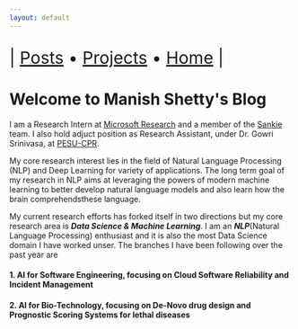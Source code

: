 ```yaml
---
layout: default
---
```


<p align="left" style="font-size:30px">
    | <a href="./posts.html">Posts</a> •
    <a href="./projects.html"> Projects</a> •
    <a href="./index.html"> Home</a> |
</p>


# Welcome to Manish Shetty's Blog

I am a Research Intern at [Microsoft Research](https://www.microsoft.com/en-us/research/) and a member of the [Sankie](https://www.microsoft.com/en-us/research/project/sankie/) team. I also hold adjuct position as Research Assistant, under Dr. Gowri Srinivasa, at [PESU-CPR](https://research.pes.edu/center-for-pattern-recognition/).

My core research interest lies in the field of Natural Language Processing (NLP) and Deep Learning for variety of applications. The long term goal of my research in NLP aims at leveraging the powers of modern machine learning to better develop natural language models and also learn how the brain comprehendsthese language.

My current research efforts has forked itself in two directions but my core research area is ***Data Science & Machine Learning***. I am an ***NLP***(Natural Language Processing) enthusiast and it is also the most Data Science domain I have worked unser. The branches I have been following over the past year are

#### 1. AI for Software Engineering, focusing on Cloud Software Reliability and Incident Management
#### 2. AI for Bio-Technology, focusing on De-Novo drug design and Prognostic Scoring Systems for lethal diseases

